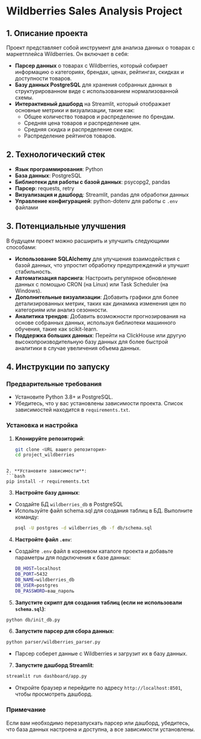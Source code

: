 # Wildberries Sales Analysis Project

## 1. Описание проекта

Проект представляет собой инструмент для анализа данных о товарах с маркетплейса Wildberries. Он включает в себя:
- **Парсер данных** о товарах с Wildberries, который собирает информацию о категориях, брендах, ценах, рейтингах, скидках и доступности товаров.
- **Базу данных PostgreSQL** для хранения собранных данных в структурированном виде с использованием нормализованной схемы.
- **Интерактивный дашборд** на Streamlit, который отображает основные метрики и визуализации, такие как:
  - Общее количество товаров и распределение по брендам.
  - Средняя цена товаров и распределение цен.
  - Средняя скидка и распределение скидок.
  - Распределение рейтингов товаров.

## 2. Технологический стек

- **Язык программирования**: Python
- **База данных**: PostgreSQL
- **Библиотеки для работы с базой данных**: psycopg2, pandas
- **Парсер**: requests, retry
- **Визуализация и дашборд**: Streamlit, pandas для обработки данных
- **Управление конфигурацией**: python-dotenv для работы с `.env` файлами

## 3. Потенциальные улучшения

В будущем проект можно расширить и улучшить следующими способами:
- **Использование SQLAlchemy** для улучшения взаимодействия с базой данных, что упростит обработку предупреждений и улучшит стабильность.
- **Автоматизация парсинга**: Настроить регулярное обновление данных с помощью CRON (на Linux) или Task Scheduler (на Windows).
- **Дополнительные визуализации**: Добавить графики для более детализированных метрик, таких как динамика изменения цен по категориям или анализ сезонности.
- **Аналитика трендов**: Добавить возможности прогнозирования на основе собранных данных, используя библиотеки машинного обучения, такие как scikit-learn.
- **Поддержка больших данных**: Перейти на ClickHouse или другую высокопроизводительную базу данных для более быстрой аналитики в случае увеличения объема данных.

## 4. Инструкции по запуску

### Предварительные требования

- Установите Python 3.8+ и PostgreSQL.
- Убедитесь, что у вас установлены зависимости проекта. Список зависимостей находится в `requirements.txt`.

### Установка и настройка

1. **Клонируйте репозиторий**:
   ```bash
   git clone <URL вашего репозитория>
   cd project_wildberries
  ```

2. **Установите зависимости**:
  ```bash
  pip install -r requirements.txt
  ```

3. **Настройте базу данных**:
- Создайте БД ```wildberries_db``` в PostgreSQL
- Используйте файл schema.sql для создания таблиц в БД. Выполните команду:
  ```bash
  psql -U postgres -d wildberries_db -f db/schema.sql
  ```

4. **Настройте файл ```.env```**:
- Создайте ```.env``` файл в корневом каталоге проекта и добавьте параметры для подключения к базе данных:
  ```bash
  DB_HOST=localhost
  DB_PORT=5432
  DB_NAME=wildberries_db
  DB_USER=postgres
  DB_PASSWORD=ваш_пароль
  ```

5. **Запустите скрипт для создания таблиц (если не использовали ```schema.sql```)**:
  ```bash
  python db/init_db.py
  ```

6. **Запустите парсер для сбора данных**:
  ```bash
  python parser/wildberries_parser.py
  ```

- Парсер соберет данные с Wildberries и загрузит их в базу данных.

7. **Запустите дашборд Streamlit**:
  ```bash
  streamlit run dashboard/app.py
  ```

- Откройте браузер и перейдите по адресу ```http://localhost:8501```, чтобы просмотреть дашборд.

### Примечание

Если вам необходимо перезапускать парсер или дашборд, убедитесь, что база данных настроена и доступна, а все зависимости установлены.
